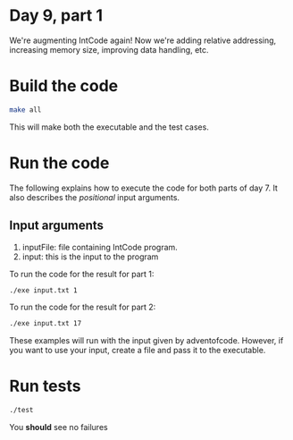 # Day 9, part 1
We're augmenting IntCode again! Now we're adding relative addressing, increasing memory size, improving data handling, etc.

# Build the code
```bash
make all
```
This will make both the executable and the test cases.

# Run the code
The following explains how to execute the code for both parts of day 7. It also describes the *positional* input arguments.

## Input arguments

1. inputFile: file containing IntCode program.
2. input: this is the input to the program


To run the code for the result for part 1:
```bash
./exe input.txt 1
```

To run the code for the result for part 2:
```bash
./exe input.txt 17
```

These examples will run with the input given by adventofcode. However, if you want to use your input, create a file and pass it to the executable.

# Run tests
```bash
./test
```
You **should** see no failures
